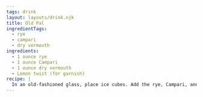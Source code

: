 ```yaml
---
tags: drink
layout: layouts/drink.njk
title: Old Pal
ingredientTags:
  - rye
  - campari
  - dry vermouth
ingredients:
  - 1 ounce rye
  - 1 ounce Campari
  - 1 ounce dry vermouth
  - Lemon twist (for garnish)
recipe: |
  In an old-fashioned glass, place ice cubes. Add the rye, Campari, and vermouth. Stir well. Garnish with a lemon twist.
---
```

